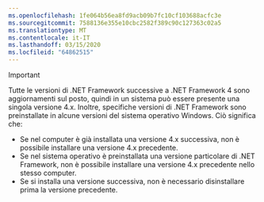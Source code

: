 ```yaml
---
ms.openlocfilehash: 1fe064b56ea8fd9acb09b7fc10cf103688acfc3e
ms.sourcegitcommit: 7588136e355e10cbc2582f389c90c127363c02a5
ms.translationtype: MT
ms.contentlocale: it-IT
ms.lasthandoff: 03/15/2020
ms.locfileid: "64862515"
---
```


> [!IMPORTANT]
> Tutte le versioni di .NET Framework successive a .NET Framework 4 sono aggiornamenti sul posto, quindi in un sistema può essere presente una singola versione 4.x. Inoltre, specifiche versioni di .NET Framework sono preinstallate in alcune versioni del sistema operativo Windows. Ciò significa che:
>
> - Se nel computer è già installata una versione 4.x successiva, non è possibile installare una versione 4.x precedente.
> - Se nel sistema operativo è preinstallata una versione particolare di .NET Framework, non è possibile installare una versione 4.x precedente nello stesso computer.
> - Se si installa una versione successiva, non è necessario disinstallare prima la versione precedente.
